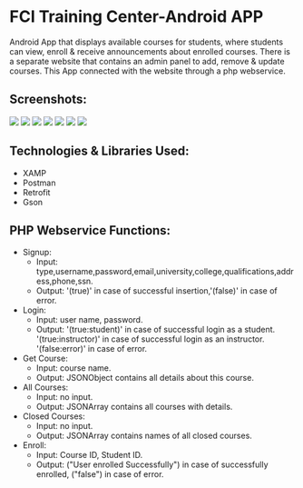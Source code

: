 # FCI Training Center-Android APP
Android App that displays available courses for students, where students can view, enroll & receive  announcements about enrolled courses.
There is a separate website that contains an admin panel to add, remove & update courses.
This App connected with the website through a php webservice.


## Screenshots:
<p float="left">
<img src="Screenshots/startscreen.PNG"/>
<img src="Screenshots/loginscreen.PNG" />
<img src="Screenshots/signupscreen.PNG"/>
<img src="Screenshots/homescreen.PNG"/>
<img src="Screenshots/homescreen2.PNG"/>
<img src="Screenshots/courseview.PNG"/>
<img src="Screenshots/navigationdrawer.PNG"/>
</p>


## Technologies & Libraries Used:
* XAMP
* Postman
* Retrofit
* Gson



## PHP Webservice Functions:
* Signup:
	- Input: type,username,password,email,university,college,qualifications,address,phone,ssn.
	- Output: '(true)' in case of successful insertion,'(false)' in case of error.
* Login:
	- Input: user name, password.
	- Output: '(true:student)' in case of successful login as a student.
        '(true:instructor)' in case of successful login as an instructor.
		'(false:error)' in case of error.
* Get Course:
	- Input: course name.
	- Output: JSONObject contains all details about this course.
* All Courses:
	- Input: no input.
	- Output: JSONArray contains all courses with details.
* Closed Courses:
	- Input: no input.
	- Output: JSONArray contains names of all closed courses.
* Enroll:
	- Input: Course ID, Student ID.
	- Output: ("User enrolled Successfully") in case of successfully enrolled, ("false") in case of error.
